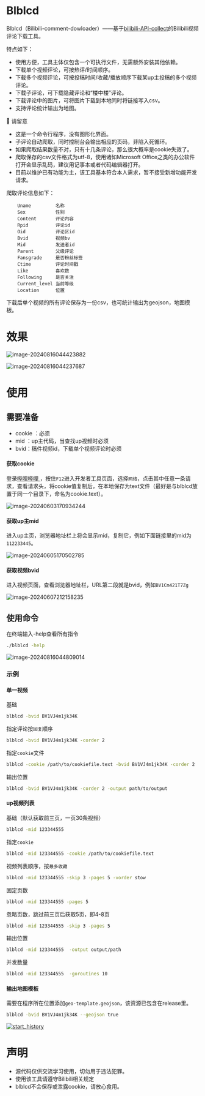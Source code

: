 Blblcd
====

Blblcd（Bilibili-comment-dowloader）——基于[bilibili-API-collect](https://github.com/SocialSisterYi/bilibili-API-collect)的Bilibili视频评论下载工具。



特点如下：

* 使用方便，工具主体仅包含一个可执行文件，无需额外安装其他依赖。
* 下载单个视频评论，可按热评/时间顺序。
* 下载多个视频评论，可按投稿时间/收藏/播放顺序下载某up主投稿的多个视频评论。
* 下载子评论，可下载隐藏评论和“楼中楼”评论。
* 下载评论中的图片，可将图片下载到本地同时将链接写入csv。
* 支持评论统计输出为地图。



🔔 请留意

* 这是一个命令行程序，没有图形化界面。
* 子评论自动爬取，同时控制台会输出相应的页码，非陷入死循环。
* 如果爬取结果数量不对，只有十几条评论，那么很大概率是cookie失效了。
* 爬取保存的csv文件格式为utf-8，使用诸如Microsoft Office之类的办公软件打开会显示乱码，建议用记事本或者代码编辑器打开。
* 目前以维护已有功能为主，该工具基本符合本人需求，暂不接受新增功能开发请求。



爬取评论信息如下：

```
	Uname         名称
	Sex           性别
	Content       评论内容
	Rpid          评论id
	Oid           评论区id
	Bvid          视频bv
	Mid           发送者id
	Parent        父级评论
	Fansgrade     是否粉丝标签
	Ctime         评论时间戳
	Like          喜欢数
	Following     是否关注
	Current_level 当前等级
	Location      位置
```

下载后单个视频的所有评论保存为一份csv，也可统计输出为geojson，地图模板。

效果
===

![image-20240816044423882](https://md-1301600412.cos.ap-nanjing.myqcloud.com/pic/typora/image-20240816044423882.png)



![image-20240816044237687](https://md-1301600412.cos.ap-nanjing.myqcloud.com/pic/typora/image-20240816044237687.png)


使用
====

## 需要准备

* cookie ：必须
* mid ：up主代码，当查找up视频时必须
* bvid：稿件视频id，下载单个视频评论时必须



#### 获取cookie

登录[哔哩哔哩 ](https://www.bilibili.com/)，按住`F12`进入开发者工具页面，选择`网络`，点击其中任意一条请求，查看请求头，将cookie值复制后，在本地保存为text文件（最好是与blblcd放置于同一个目录下，命名为cookie.text）。

![image-20240603170934244](https://md-1301600412.cos.ap-nanjing.myqcloud.com/pic/typora/image-20240603170934244.png)





#### 获取up主mid

进入up主页，浏览器地址栏上将会显示mid，复制它，例如下面链接里的mid为`112233445`。

![image-20240605170502785](https://md-1301600412.cos.ap-nanjing.myqcloud.com/pic/typora/image-20240605170502785.png)

#### 获取视频bvid

进入视频页面，查看浏览器地址栏，URL第二段就是bvid，例如`BV1Cm421T7Zg`

![image-20240607212158235](https://md-1301600412.cos.ap-nanjing.myqcloud.com/pic/typora/image-20240607212158235.png)





## 使用命令

在终端输入-help查看所有指令

```bash
./blblcd -help
```

![image-20240816044809014](https://md-1301600412.cos.ap-nanjing.myqcloud.com/pic/typora/image-20240816044809014.png)

### 示例

#### 单一视频

基础

```bash
blblcd -bvid BV1VJ4m1jk34K
```

指定评论按`回复`顺序

```bash
blblcd -bvid BV1VJ4m1jk34K -corder 2
```

指定`cookie`文件

```bash
blblcd -cookie /path/to/cookiefile.text -bvid BV1VJ4m1jk34K -corder 2
```

输出位置

```bash
blblcd -bvid BV1VJ4m1jk34K -corder 2 -output path/to/output
```



#### up视频列表

基础（默认获取前三页，一页30条视频）

```bash
blblcd -mid 123344555
```

指定`cookie`

```bash
blblcd -mid 123344555 -cookie /path/to/cookiefile.text
```

视频列表顺序，按`最多收藏`

```bash
blblcd -mid 123344555 -skip 3 -pages 5 -vorder stow
```

固定页数

```bash
blblcd -mid 123344555 -pages 5
```

忽略页数，跳过前三页后获取5页，即4-8页

```bash
blblcd -mid 123344555 -skip 3 -pages 5
```



输出位置

```bash
blblcd -mid 123344555  -output output/path
```



并发数量

```bash
blblcd -mid 123344555  -goroutines 10
```



#### 输出地图模板

需要在程序所在位置添加`geo-template.geojson`，该资源已包含在release里。

```bash
blblcd -bvid BV1VJ4m1jk34K --geojson true
```





[![start_history](https://api.star-history.com/svg?repos=WShihan/blblcd&type=Date)](https://star-history.com/#WShihan/blblcd&Date)




声明
====

* 源代码仅供交流学习使用，切勿用于违法犯罪。
* 使用该工具请遵守Bilibili相关规定
* blblcd不会保存或泄露cookie，请放心食用。
